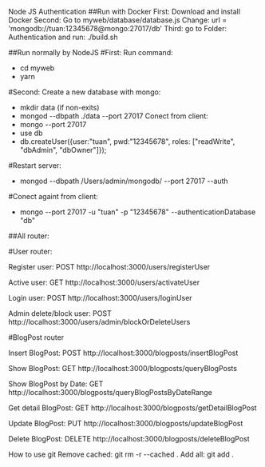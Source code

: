 Node JS Authentication
##Run with Docker
First: Download and install Docker
Second: Go to myweb/database/database.js
Change: url = 'mongodb://tuan:12345678@mongo:27017/db'
Third: go to Folder: Authentication and run: ./build.sh

##Run normally by NodeJS
#First: Run command:
+ cd myweb
+ yarn

#Second: Create a new database with mongo:
+ mkdir data 
(if non-exits)
+ mongod --dbpath ./data --port 27017
Conect from client: 
+ mongo --port 27017
+ use db
+ db.createUser({user:"tuan", pwd:"12345678", roles: ["readWrite", "dbAdmin", "dbOwner"]});

#Restart server: 
+ mongod --dbpath /Users/admin/mongodb/ --port 27017 --auth

#Conect againt from client:
+ mongo --port 27017 -u "tuan" -p "12345678" --authenticationDatabase "db"

##All router:

#User router:

Register user: POST http://localhost:3000/users/registerUser

Active user: GET http://localhost:3000/users/activateUser

Login user: POST http://localhost:3000/users/loginUser

Admin delete/block user: POST http://localhost:3000/users/admin/blockOrDeleteUsers

#BlogPost router

Insert BlogPost: POST http://localhost:3000/blogposts/insertBlogPost

Show BlogPost: GET http://localhost:3000/blogposts/queryBlogPosts

Show BlogPost by Date: GET http://localhost:3000/blogposts/queryBlogPostsByDateRange

Get detail BlogPost: GET http://localhost:3000/blogposts/getDetailBlogPost

Update BlogPost: PUT http://localhost:3000/blogposts/updateBlogPost

Delete BlogPost: DELETE http://localhost:3000/blogposts/deleteBlogPost


How to use git
Remove cached: git rm -r --cached .
Add all: git add .
